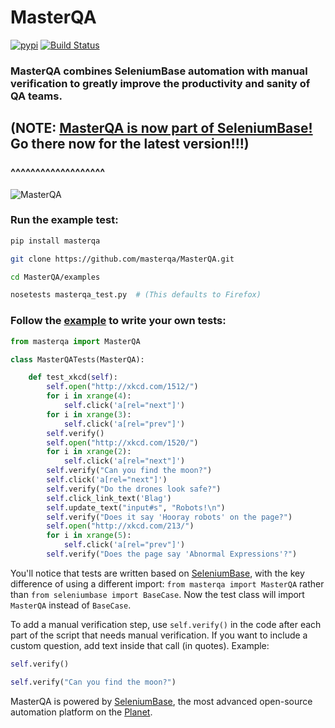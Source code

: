 # MasterQA
[![pypi](https://img.shields.io/pypi/v/masterqa.svg)](https://pypi.python.org/pypi/masterqa) [![Build Status](https://travis-ci.org/masterqa/MasterQA.svg?branch=master)](https://travis-ci.org/masterqa/MasterQA)

### MasterQA combines SeleniumBase automation with manual verification to greatly improve the productivity and sanity of QA teams.

## (NOTE: [MasterQA is now part of SeleniumBase!](https://github.com/seleniumbase/SeleniumBase/tree/master/seleniumbase/masterqa) Go there now for the latest version!!!)
### ^^^^^^^^^^^^^^^^^^^


![](http://cdn2.hubspot.net/hubfs/100006/images/hybrid_screen.png "MasterQA")

### Run the example test:
```bash
pip install masterqa

git clone https://github.com/masterqa/MasterQA.git

cd MasterQA/examples

nosetests masterqa_test.py  # (This defaults to Firefox)
```

### Follow the [example](https://github.com/masterqa/MasterQA/blob/master/examples/masterqa_test.py) to write your own tests:

```python
from masterqa import MasterQA

class MasterQATests(MasterQA):

    def test_xkcd(self):
        self.open("http://xkcd.com/1512/")
        for i in xrange(4):
            self.click('a[rel="next"]')
        for i in xrange(3):
            self.click('a[rel="prev"]')
        self.verify()
        self.open("http://xkcd.com/1520/")
        for i in xrange(2):
            self.click('a[rel="next"]')
        self.verify("Can you find the moon?")
        self.click('a[rel="next"]')
        self.verify("Do the drones look safe?")
        self.click_link_text('Blag')
        self.update_text("input#s", "Robots!\n")
        self.verify("Does it say 'Hooray robots' on the page?")
        self.open("http://xkcd.com/213/")
        for i in xrange(5):
            self.click('a[rel="prev"]')
        self.verify("Does the page say 'Abnormal Expressions'?")
```

You'll notice that tests are written based on [SeleniumBase](http://seleniumbase.com), with the key difference of using a different import: ``from masterqa import MasterQA`` rather than ``from seleniumbase import BaseCase``. Now the test class will import ``MasterQA`` instead of ``BaseCase``.

To add a manual verification step, use ``self.verify()`` in the code after each part of the script that needs manual verification. If you want to include a custom question, add text inside that call (in quotes). Example:

```python
self.verify()

self.verify("Can you find the moon?")
```

MasterQA is powered by [SeleniumBase](http://seleniumbase.com), the most advanced open-source automation platform on the [Planet](https://en.wikipedia.org/wiki/Earth).
